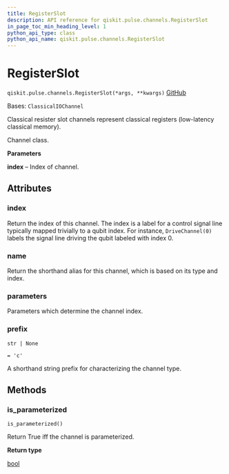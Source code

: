 ```yaml
---
title: RegisterSlot
description: API reference for qiskit.pulse.channels.RegisterSlot
in_page_toc_min_heading_level: 1
python_api_type: class
python_api_name: qiskit.pulse.channels.RegisterSlot
---
```


# RegisterSlot

<span id="qiskit.pulse.channels.RegisterSlot" />

`qiskit.pulse.channels.RegisterSlot(*args, **kwargs)` [GitHub](https://github.com/qiskit/qiskit/tree/stable/0.25/qiskit/pulse/channels.py "view source code")

Bases: `ClassicalIOChannel`

Classical resister slot channels represent classical registers (low-latency classical memory).

Channel class.

**Parameters**

**index** – Index of channel.

## Attributes

<span id="qiskit.pulse.channels.RegisterSlot.index" />

### index

Return the index of this channel. The index is a label for a control signal line typically mapped trivially to a qubit index. For instance, `DriveChannel(0)` labels the signal line driving the qubit labeled with index 0.

<span id="qiskit.pulse.channels.RegisterSlot.name" />

### name

Return the shorthand alias for this channel, which is based on its type and index.

<span id="qiskit.pulse.channels.RegisterSlot.parameters" />

### parameters

Parameters which determine the channel index.

<span id="qiskit.pulse.channels.RegisterSlot.prefix" />

### prefix

`str | None`

`= 'c'`

A shorthand string prefix for characterizing the channel type.

## Methods

### is\_parameterized

<span id="qiskit.pulse.channels.RegisterSlot.is_parameterized" />

`is_parameterized()`

Return True iff the channel is parameterized.

**Return type**

[bool](https://docs.python.org/3/library/functions.html#bool "(in Python v3.12)")

